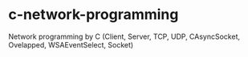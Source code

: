 # c-network-programming
Network programming by C (Client, Server, TCP, UDP, CAsyncSocket, Ovelapped, WSAEventSelect, Socket)
